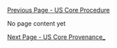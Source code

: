 <!-- PayerProvenance_.md {% comment %}
*****************************************************************************************
*                            WARNING: DO NOT EDIT THIS FILE                             *
*                                                                                       *
* This file is generated by SUSHI. Any edits you make to this file will be overwritten. *
*                                                                                       *
* To change the contents of this file, edit the original source file at:                *
* ig-data/input/pagecontent/DataMapping/PayerProvenance_.md                             *
*****************************************************************************************
{% endcomment %} -->
[Previous Page - US Core Procedure](USCoreProcedure.html)

No page content yet

[Next Page - US Core Provenance_](USCoreProvenance_.html)
